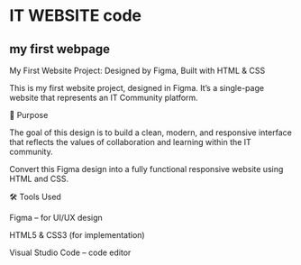 # IT WEBSITE code

## my first webpage

My First Website Project: Designed by Figma, Built with HTML & CSS

This is my first website project, designed in Figma. It’s a single-page website that represents an IT Community platform.

🎯 Purpose

The goal of this design is to build a clean, modern, and responsive interface that reflects the values of collaboration and learning within the IT community.

Convert this Figma design into a fully functional responsive website using HTML and CSS.

🛠️ Tools Used

Figma – for UI/UX design

HTML5 & CSS3 (for implementation)

Visual Studio Code – code editor